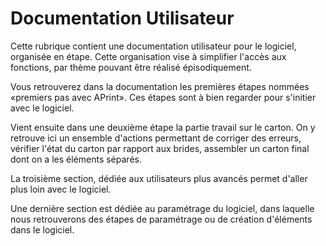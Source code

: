 
Documentation Utilisateur
=========================

Cette rubrique contient une documentation utilisateur pour le logiciel, organisée en étape. Cette organisation vise à simplifier l'accès aux fonctions, par thème pouvant être réalisé épisodiquement.

Vous retrouverez dans la documentation les premières étapes nommées «premiers pas avec APrint». Ces étapes sont à bien regarder pour s'initier avec le logiciel.

Vient ensuite dans une deuxième étape la partie travail sur le carton. On y retrouve ici un ensemble d'actions permettant de corriger des erreurs, vérifier l'état du carton par rapport aux brides, assembler un carton final dont on a les éléments séparés.

La troisième section, dédiée aux utilisateurs plus avancés permet d'aller plus loin avec le logiciel.

Une dernière section est dédiée au paramétrage du logiciel, dans laquelle nous retrouverons des étapes de paramétrage ou de création d'éléments dans le logiciel.

